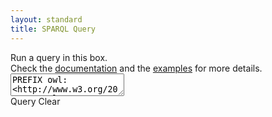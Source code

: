 ```yaml
---
layout: standard
title: SPARQL Query
---
```

<div id="query-container">
<div id="div-instructions">
Run a query in this box. <br/>
Check the <a href="{{ site.baseurl }}/doc">documentation</a> and the <a href="{{ site.baseurl }}/examples">examples</a> for more details.
</div>

<textarea id="mirror" data-lang="sparql-query">
PREFIX owl:<http://www.w3.org/2002/07/owl#>
PREFIX rdf:<http://www.w3.org/1999/02/22-rdf-syntax-ns#>
PREFIX rdfs:<http://www.w3.org/2000/01/rdf-schema#>
PREFIX woc:<http://rdf.webofcode.org/woc/>
PREFIX dbr:<http://dbpedia.org/resource/>
PREFIX dul: <http://www.ontologydesignpatterns.org/ont/dul/DUL.owl#>


# Get all methods in OpenJDK 8 computing the cube root of a parameter of type double
SELECT ?method
WHERE {
  ?method a woc:Method ;
          woc:hasParameter/woc:hasType woc:Double ; 
          dul:associatedWith dbr:Cube_root .
}
</textarea>

<div class="buttons">
	<a id="query" class="btn btn-primary">Query</a>
	<a id="clear" class="btn btn-info">Clear</a>
</div>

<div id="output"></div>
</div>


